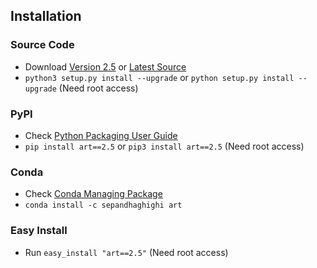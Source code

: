 ## Installation		

### Source Code
- Download [Version 2.5](https://github.com/sepandhaghighi/art/archive/v2.5.zip) or [Latest Source ](https://github.com/sepandhaghighi/art/archive/dev.zip)
- `python3 setup.py install --upgrade` or `python setup.py install --upgrade` (Need root access)				

### PyPI


- Check [Python Packaging User Guide](https://packaging.python.org/installing/)     
- `pip install art==2.5` or `pip3 install art==2.5` (Need root access)

### Conda

- Check [Conda Managing Package](https://conda.io/docs/user-guide/tasks/manage-pkgs.html#installing-packages-from-anaconda-org)
- `conda install -c sepandhaghighi art `

### Easy Install

- Run `easy_install "art==2.5"` (Need root access)

